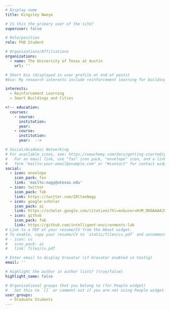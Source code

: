 ```yaml
---
# Display name
title: Kingsley Nweye

# Is this the primary user of the site?
superuser: false

# Role/position
role: PhD Student

# Organizations/Affiliations
organizations:
  - name: The University of Texas at Austin
    url: ''

# Short bio (displayed in user profile at end of posts)
#bio: My research interests include reinforcement learning for buildings and smart cities.

interests:
  - Reinforcement Learning
  - Smart Buildings and Cities

<!-- education:
  courses:
    - course: 
      institution: 
      year: 
    - course: 
      institution: 
      year:  -->

# Social/Academic Networking
# For available icons, see: https://wowchemy.com/docs/getting-started/page-builder/#icons
#   For an email link, use "fas" icon pack, "envelope" icon, and a link in the
#   form "mailto:your-email@example.com" or "#contact" for contact widget.
social:
  - icon: envelope
    icon_pack: fas
    link: 'mailto:nagy@utexas.edu'
  - icon: twitter
    icon_pack: fab
    link: https://twitter.com/Z0ltanNagy
  - icon: google-scholar
    icon_pack: ai
    link: https://scholar.google.com/citations?hl=en&user=KnM_DK0AAAAJ&view_op=list_works
  - icon: github
    icon_pack: fab
    link: https://github.com/intelligent-environments-lab
# Link to a PDF of your resume/CV from the About widget.
# To enable, copy your resume/CV to `static/files/cv.pdf` and uncomment the lines below.
# - icon: cv
#   icon_pack: ai
#   link: files/cv.pdf

# Enter email to display Gravatar (if Gravatar enabled in Config)
email: ''

# Highlight the author in author lists? (true/false)
highlight_name: false

# Organizational groups that you belong to (for People widget)
#   Set this to `[]` or comment out if you are not using People widget.
user_groups:
  - Graduate Students
---
```

